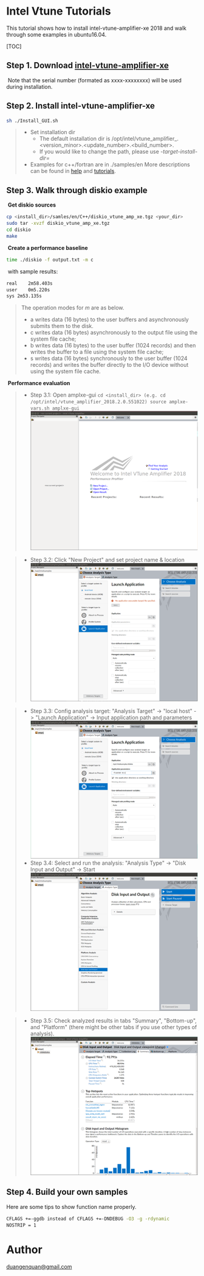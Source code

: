 # Intel Vtune Tutorials

This tutorial shows how to install intel-vtune-amplifier-xe 2018 and walk through some examples in ubuntu16.04.

[TOC]

## Step 1. Download [intel-vtune-amplifier-xe](https://software.intel.com/en-us/intel-vtune-amplifier-xe)

​    Note that the serial number (formated as xxxx-xxxxxxxx) will be used during installation. 

## Step 2. Install intel-vtune-amplifier-xe

```bash
sh ./Install_GUI.sh
```

>  + Set installation dir
>     + The default installation dir is /opt/intel/vtune_amplifier_<version>.<version_minor>.<update_number>.<build_number>.
>     + If you would like to change the path, please use *-target-install-dir=<string>*
>  + Examples for c++/fortran are in ./samples/en
>       More descriptions can be found in [help](https://software.intel.com/en-us/vtune-amplifier-help-tutorials-and-samples) and [tutorials](https://software.intel.com/en-us/articles/intel-vtune-amplifier-tutorials).

## Step 3. Walk through diskio example

​    **Get diskio sources**
```bash
cp <install_dir>/samles/en/C++/diskio_vtune_amp_xe.tgz <your_dir>
sudo tar -xvzf diskio_vtune_amp_xe.tgz
cd diskio
make
```
​    **Create a performance baseline**
```bash
time ./diskio -f output.txt -m c
```
​	with sample results:

```bash
real	2m58.403s
user	0m5.220s
sys	2m53.135s
```

>   The operation modes for *m* are as below.
>   + a writes data (16 bytes) to the user buffers and asynchronously submits them to the disk.
>   + c writes data (16 bytes) asynchronously to the output file using the system file cache;
>   + b writes data (16 bytes) to the user buffer (1024 records) and then writes the buffer to a file using the system file cache;
>   + s writes data (16 bytes) synchronously to the user buffer (1024 records) and writes the buffer directly to the I/O device without using the system file cache.

​    **Performance evaluation**

>    + Step 3.1: Open amplxe-gui
    ```
    cd <install_dir> (e.g. cd /opt/intel/vtune_amplifier_2018.2.0.551022)
    source amplxe-vars.sh
    amplxe-gui
    ```
    ![](./screenshots/ample-gui.png)

>    + Step 3.2: Click "New Project" and set project name & location ![](./screenshots/newproject.png)

>    + Step 3.3: Config analysis target: "Analysis Target" -> "local host" -> "Launch Application" -> Input application path and parameters
    ![](./screenshots/analysisSample.png)
>    + Step 3.4: Select and run the analysis: "Analysis Type" -> "Disk Input and Output" -> Start
    ![](./screenshots/typesample.png)                

>    + Step 3.5: Check analyzed results in tabs "Summary", "Bottom-up", and "Platform" (there might be other tabs if you use other types of analysis).
    ![](./screenshots/analyzedResults.png)

## Step 4. Build your own samples

Here are some tips to show function name properly.

```bash
CFLAGS +=-ggdb instead of CFLAGS +=-DNDEBUG -O3 -g -rdynamic
NOSTRIP = 1

```

# Author

​duangenquan@gmail.com    

